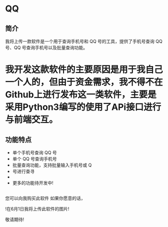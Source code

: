 # QQ 

## 简介

我将上传一款软件是一个用于查询手机号和 QQ 号的工具，提供了手机号查询 QQ 号、QQ 号查询手机号以及批量查询功能。

# 我开发这款软件的主要原因是用于我自己一个人的，但由于资金需求，我不得不在Github上进行发布这一类软件，主要是采用Python3编写的使用了APi接口进行与前端交互。

## 功能特点

- 单个手机号查询 QQ 号
- 单个 QQ 号查询手机号
- 批量查询功能，支持批量输入手机号或 Q
- 号进行查寻
-
- 更多的功能待开发中!

## 

您可以向我购买此软件 如果你愿意的话，

!在6月1日我将上传此软件的图片!

敬请期待!
